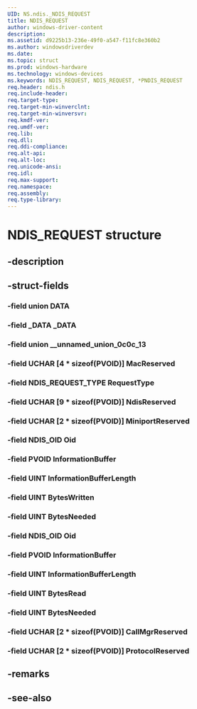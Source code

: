```yaml
---
UID: NS.ndis._NDIS_REQUEST
title: NDIS_REQUEST
author: windows-driver-content
description: 
ms.assetid: d9225b13-236e-49f0-a547-f11fc8e360b2
ms.author: windowsdriverdev
ms.date: 
ms.topic: struct
ms.prod: windows-hardware
ms.technology: windows-devices
ms.keywords: NDIS_REQUEST, NDIS_REQUEST, *PNDIS_REQUEST
req.header: ndis.h
req.include-header:
req.target-type:
req.target-min-winverclnt:
req.target-min-winversvr:
req.kmdf-ver:
req.umdf-ver:
req.lib:
req.dll:
req.ddi-compliance:
req.alt-api:
req.alt-loc:
req.unicode-ansi:
req.idl:
req.max-support:
req.namespace:
req.assembly:
req.type-library:
---
```


# NDIS_REQUEST structure

## -description



## -struct-fields

### -field union DATA			
 	
### -field _DATA _DATA			
 	
### -field union __unnamed_union_0c0c_13			
 	
### -field UCHAR [4 * sizeof(PVOID)] MacReserved			
 	
### -field NDIS_REQUEST_TYPE RequestType			
 	
### -field UCHAR [9 * sizeof(PVOID)] NdisReserved			
 	
### -field UCHAR [2 * sizeof(PVOID)] MiniportReserved			
 	
### -field NDIS_OID Oid			
 	
### -field PVOID InformationBuffer			
 	
### -field UINT InformationBufferLength			
 	
### -field UINT BytesWritten			
 	
### -field UINT BytesNeeded			
 	
### -field NDIS_OID Oid			
 	
### -field PVOID InformationBuffer			
 	
### -field UINT InformationBufferLength			
 	
### -field UINT BytesRead			
 	
### -field UINT BytesNeeded			
 	
### -field UCHAR [2 * sizeof(PVOID)] CallMgrReserved			
 	
### -field UCHAR [2 * sizeof(PVOID)] ProtocolReserved			
 	
## -remarks

## -see-also